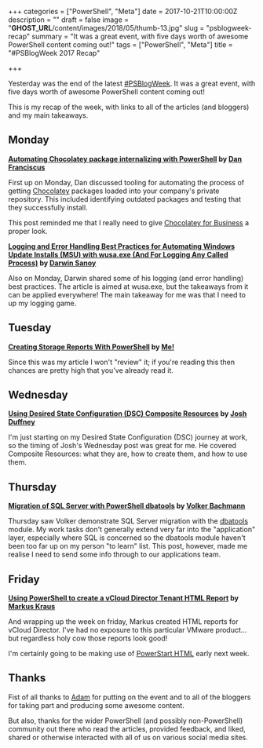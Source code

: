 +++
categories = ["PowerShell", "Meta"]
date = 2017-10-21T10:00:00Z
description = ""
draft = false
image = "__GHOST_URL__/content/images/2018/05/thumb-13.jpg"
slug = "psblogweek-recap"
summary = "It was a great event, with five days worth of awesome PowerShell content coming out!"
tags = ["PowerShell", "Meta"]
title = "#PSBlogWeek 2017 Recap"

+++


Yesterday was the end of the latest [#PSBlogWeek](http://psblogweek.com/). It was a great event, with five days worth of awesome PowerShell content coming out!

This is my recap of the week, with links to all of the articles (and bloggers) and my main takeaways.

## Monday

**[Automating Chocolatey package internalizing with PowerShell][Post 1] by [Dan Franciscus](https://twitter.com/dan_franciscus)**

First up on Monday, Dan discussed tooling for automating the process of getting [Chocolatey](https://chocolatey.org/) packages loaded into your company's private repository. This included identifying outdated packages and testing that they successfully install.

This post reminded me that I really need to give [Chocolatey for Business](https://chocolatey.org/pricing) a proper look.

**[Logging and Error Handling Best Practices for Automating Windows Update Installs (MSU) with wusa.exe (And For Logging Any Called Process)][Post 2] by [Darwin Sanoy](https://twitter.com/DarwinTheorizes)**

Also on Monday, Darwin shared some of his logging (and error handling) best practices. The article is aimed at wusa.exe, but the takeaways from it can be applied everywhere! The main takeaway for me was that I need to up my logging game.

## Tuesday

**[Creating Storage Reports With PowerShell][Post 3] by [Me!](https://twitter.com/WindosNZ)**

Since this was my article I won't "review" it; if you're reading this then chances are pretty high that you've already read it.

## Wednesday

**[Using Desired State Configuration (DSC) Composite Resources][Post 4] by [Josh Duffney](https://twitter.com/joshduffney)**

I'm just starting on my Desired State Configuration (DSC) journey at work, so the timing of Josh's Wednesday post was great for me. He covered Composite Resources: what they are, how to create them, and how to use them.

## Thursday

**[Migration of SQL Server with PowerShell dbatools][Post 5] by [Volker Bachmann](https://twitter.com/VolkerBachmann)**

Thursday saw Volker demonstrate SQL Server migration with the [dbatools](https://dbatools.io/) module. My work tasks don't generally extend very far into the "application" layer, especially where SQL is concerned so the dbatools module haven't been too far up on my person "to learn" list. This post, however, made me realise I need to send some info through to our applications team.

## Friday

**[Using PowerShell to create a vCloud Director Tenant HTML Report][Post 6] by [Markus Kraus](https://twitter.com/vMarkus_K/)**

And wrapping up the week on friday, Markus created HTML reports for vCloud Director. I've had no exposure to this particular VMware product... but regardless holy cow those reports look good!

I'm certainly going to be making use of [PowerStart HTML](https://github.com/tdewin/randomsamples/tree/master/powerstarthtml) early next week.

## Thanks

Fist of all thanks to [Adam](https://twitter.com/adbertram) for putting on the event and to all of the bloggers for taking part and producing some awesome content.

But also, thanks for the wider PowerShell (and possibly non-PowerShell) community out there who read the articles, provided feedback, and liked, shared or otherwise interacted with all of us on various social media sites.

[Post 1]: https://winsysblog.com/2017/10/automating-chocolatey-package-internalizing-with-powershell.html
[Post 2]: https://cloudywindows.io/post/logging-and-error-handling-best-practices-for-automating-windows-update-installs-msu-with-wusa.exe-and-for-logging-any-called-process/
[Post 3]: https://king.geek.nz/2017/10/17/powershell-storage-report/
[Post 4]: http://duffney.io/UsingDscCompositeResources
[Post 5]: http://blog.volkerbachmann.de/2017/10/19/migration-of-sql-server-with-powershell-dbatools/
[Post 6]: https://mycloudrevolution.com/2017/10/09/using-powershell-to-create-a-vcloud-director-tenant-html-report



